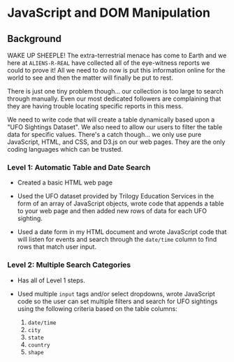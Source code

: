 # JavaScript and DOM Manipulation

## Background

WAKE UP SHEEPLE! The extra-terrestrial menace has come to Earth and we here at `ALIENS-R-REAL` have collected all of the eye-witness reports we could to prove it! All we need to do now is put this information online for the world to see and then the matter will finally be put to rest.

There is just one tiny problem though... our collection is too large to search through manually. Even our most dedicated followers are complaining that they are having trouble locating specific reports in this mess.

We need to write code that will create a table dynamically based upon a "UFO Sightings Dataset". We also need to allow our users to filter the table data for specific values. There's a catch though... we only use pure JavaScript, HTML, and CSS, and D3.js on our web pages. They are the only coding languages which can be trusted.

### Level 1: Automatic Table and Date Search

* Created a basic HTML web page

* Used the UFO dataset provided by Trilogy Education Services in the form of an array of JavaScript objects, wrote code that appends a table to your web page and then added new rows of data for each UFO sighting.

* Used a date form in my HTML document and wrote JavaScript code that will listen for events and search through the `date/time` column to find rows that match user input.



### Level 2: Multiple Search Categories

* Has all of Level 1 steps.

* Used multiple `input` tags and/or select dropdowns, wrote JavaScript code so the user can set multiple filters and search for UFO sightings using the following criteria based on the table columns:

  1. `date/time`
  2. `city`
  3. `state`
  4. `country`
  5. `shape`
